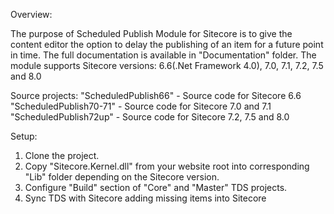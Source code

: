 Overview:

The purpose of Scheduled Publish Module for Sitecore is to give the content editor the option to delay the publishing of an item for a future point in time. The full documentation is available in "Documentation" folder. 
The module supports Sitecore versions: 6.6(.Net Framework 4.0), 7.0, 7.1, 7.2, 7.5 and 8.0


Source projects:
"ScheduledPublish66" - Source code for Sitecore 6.6
"ScheduledPublish70-71" - Source code for Sitecore 7.0 and 7.1 
"ScheduledPublish72up" - Source code for Sitecore 7.2, 7.5 and 8.0


Setup:

1. Clone the project.
2. Copy "Sitecore.Kernel.dll" from your website root into corresponding "Lib" folder depending on the Sitecore version.
3. Configure "Build" section of "Core" and "Master" TDS projects.
4. Sync TDS with Sitecore adding missing items into Sitecore


